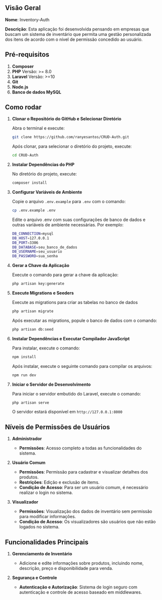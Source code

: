 
## Visão Geral

**Nome**: Inventory-Auth

**Descrição**: Esta aplicação foi desenvolvida pensando em empresas que buscam um sistema de inventário que permita uma gestão personalizada dos itens de acordo com o nível de permissão concedido ao usuário. 

## Pré-requisitos

1. **Composer**
2. **PHP** Versão: >= 8.0
3. **Laravel** Versão: >=10
4. **Git**
5. **Node.js**
6. **Banco de dados MySQL**

## Como rodar
1. **Clonar o Repositório do GitHub e Selecionar Diretório**
   
   Abra o terminal e execute:

    ```sh
    git clone https://github.com/ranyesantos/CRUD-Auth.git
    ```

    Após clonar, para selecionar o diretório do projeto, execute:
    ```sh
    cd CRUD-Auth
    ```

2. **Instalar Dependências do PHP**

    No diretório do projeto, execute:
    ```sh
    composer install
    ```
    
3. **Configurar Variáveis de Ambiente**

    Copie o arquivo `.env.example` para `.env` com o comando:
    ```sh
    cp .env.example .env
    ```

    Edite o arquivo .env com suas configurações de banco de dados e outras variáveis de ambiente necessárias. Por exemplo:
    ```sh
    DB_CONNECTION=mysql
    DB_HOST=127.0.0.1
    DB_PORT=3306
    DB_DATABASE=seu_banco_de_dados
    DB_USERNAME=seu_usuario
    DB_PASSWORD=sua_senha
    ```


4. **Gerar a Chave da Aplicação**

    Execute o comando para gerar a chave da aplicação:
    ```sh
    php artisan key:generate
    ```

5. **Execute Migrations e Seeders**

    Execute as migrations para criar as tabelas no banco de dados
    ```sh
    php artisan migrate
    ```

    Após executar as migrations, popule o banco de dados com o comando:
    ```sh
    php artisan db:seed
    ```
    
6. **Instalar Dependências e Executar Compilador JavaScript**

    Para instalar, execute o comando:
    ```sh
    npm install
    ```
    
    Após instalar, execute o seguinte comando para compilar os arquivos:
    ```sh
    npm run dev
    ```

7. **Iniciar o Servidor de Desenvolvimento**

    Para iniciar o servidor embutido do Laravel, execute o comando:
    ```sh
    php artisan serve
    ```

    O servidor estará disponível em `http://127.0.0.1:8000`

## Níveis de Permissões de Usuários
   
1. **Administrador**
   - **Permissões**: Acesso completo a todas as funcionalidades do sistema.

2. **Usuário Comum**
   - **Permissões**: Permissão para cadastrar e visualizar detalhes dos produtos.
   - **Restrições**: Edição e exclusão de items.
   - **Condição de Acesso**: Para ser um usuário comum, é necessário realizar o login no sistema.

3. **Visualizador**
   - **Permissões**: Visualização dos dados de inventário sem permissão para modificar informações.
   - **Condição de Acesso**: Os visualizadores são usuários que não estão logados no sistema.


## Funcionalidades Principais

1. **Gerenciamento de Inventário**
   
   - Adicione e edite informações sobre produtos, incluindo nome, descrição, preço e disponibilidade para venda.
    
2. **Segurança e Controle**
   - **Autenticação e Autorização**: Sistema de login seguro com autenticação e controle de acesso baseado em middlewares.
